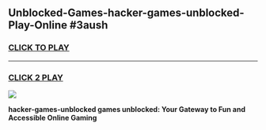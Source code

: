 
## Unblocked-Games-hacker-games-unblocked-Play-Online #3aush
<h3>
<a href="https://news.freeplayer.one?title=hacker-games-unblocked&ref=3">CLICK TO PLAY</a></h3>
<hr>

<h3>
<a href="https://news.freeplayer.one?title=hacker-games-unblocked&ref=3">CLICK 2 PLAY</a>
  
</h3>

<a href="https://news.freeplayer.one?title=hacker-games-unblocked&ref=3"><img src="https://clearcache.store/games.png"></a>


**hacker-games-unblocked games unblocked: Your Gateway to Fun and Accessible Online Gaming**
